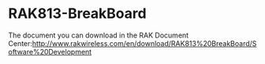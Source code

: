 # RAK813-BreakBoard
The document you can download in the RAK Document Center:http://www.rakwireless.com/en/download/RAK813%20BreakBoard/Software%20Development
